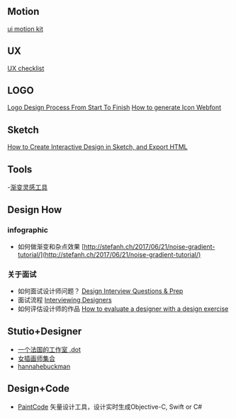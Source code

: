 ## Motion

[ui motion kit](http://uimotionkit.io/?ref=land-book.com)

## UX
[UX checklist](https://drive.google.com/file/d/10jxKlGf4Hp_tFJuYr55lxbVR3Y1p6JWb/view)

## LOGO
[Logo Design Process From Start To Finish](https://ebaqdesign.com/blog/logo-design-process/)
[How to generate Icon Webfont](https://allien.work/dev-design/2017/01/03/how-to-generate-icon-webfont)

## Sketch
[How to Create Interactive Design in Sketch, and Export HTML](https://medium.com/sketch-app-sources/how-to-create-interactive-design-in-sketch-and-export-html-add71a4be4e0)

## Tools
-[渐变灵感工具](https://webgradients.com/)

## Design How
### infographic
- 如何做渐变和杂点效果 [http://stefanh.ch/2017/06/21/noise-gradient-tutorial/](http://stefanh.ch/2017/06/21/noise-gradient-tutorial/)
### 关于面试
- 如何面试设计师问题？ [Design Interview Questions & Prep](https://medium.com/sketch-app-sources/design-interview-questions-prep-d2e286a45e1d) 
- 面试流程 [Interviewing Designers](https://uxplanet.org/interviewing-designers-294224c15077)
- 如何评估设计师的作品 [How to evaluate a designer with a design exercise](https://library.gv.com/how-to-interview-a-designer-with-the-perfect-design-exercise-2c99e6646612)

## Stutio+Designer
- [一个法国的工作室 .dot](http://www.studio-dot.fr/)
- [女插画师集合](http://www.womenwhodraw.com)
- [hannahebuckman](https://hannahbuckman.co)


## Design+Code
- [PaintCode](https://www.paintcodeapp.com)
  矢量设计工具，设计实时生成Objective-C, Swift or C#
